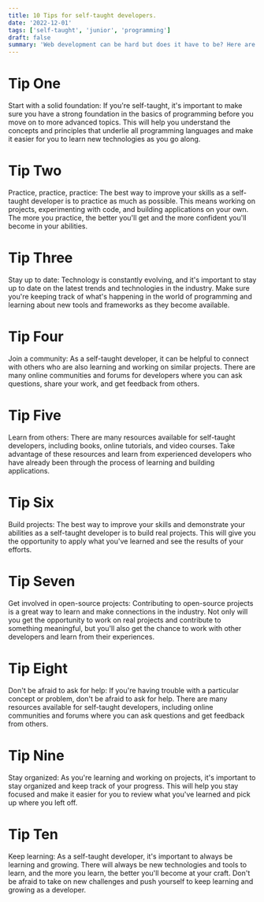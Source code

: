 ```yaml
---
title: 10 Tips for self-taught developers.
date: '2022-12-01'
tags: ['self-taught', 'junior', 'programming']
draft: false
summary: 'Web development can be hard but does it have to be? Here are my 10 tips for self-taught web developers.'
---
```


# Tip One

Start with a solid foundation: If you're self-taught, it's important to make sure you have a strong foundation in the basics of programming before you move on to more advanced topics. This will help you understand the concepts and principles that underlie all programming languages and make it easier for you to learn new technologies as you go along.

# Tip Two

Practice, practice, practice: The best way to improve your skills as a self-taught developer is to practice as much as possible. This means working on projects, experimenting with code, and building applications on your own. The more you practice, the better you'll get and the more confident you'll become in your abilities.

# Tip Three

Stay up to date: Technology is constantly evolving, and it's important to stay up to date on the latest trends and technologies in the industry. Make sure you're keeping track of what's happening in the world of programming and learning about new tools and frameworks as they become available.

# Tip Four

Join a community: As a self-taught developer, it can be helpful to connect with others who are also learning and working on similar projects. There are many online communities and forums for developers where you can ask questions, share your work, and get feedback from others.

# Tip Five

Learn from others: There are many resources available for self-taught developers, including books, online tutorials, and video courses. Take advantage of these resources and learn from experienced developers who have already been through the process of learning and building applications.

# Tip Six

Build projects: The best way to improve your skills and demonstrate your abilities as a self-taught developer is to build real projects. This will give you the opportunity to apply what you've learned and see the results of your efforts.

# Tip Seven

Get involved in open-source projects: Contributing to open-source projects is a great way to learn and make connections in the industry. Not only will you get the opportunity to work on real projects and contribute to something meaningful, but you'll also get the chance to work with other developers and learn from their experiences.

# Tip Eight

Don't be afraid to ask for help: If you're having trouble with a particular concept or problem, don't be afraid to ask for help. There are many resources available for self-taught developers, including online communities and forums where you can ask questions and get feedback from others.

# Tip Nine

Stay organized: As you're learning and working on projects, it's important to stay organized and keep track of your progress. This will help you stay focused and make it easier for you to review what you've learned and pick up where you left off.

# Tip Ten

Keep learning: As a self-taught developer, it's important to always be learning and growing. There will always be new technologies and tools to learn, and the more you learn, the better you'll become at your craft. Don't be afraid to take on new challenges and push yourself to keep learning and growing as a developer.
